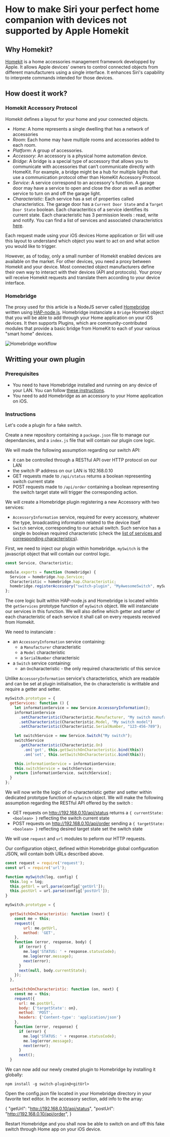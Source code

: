# How to make Siri your perfect home companion with devices not supported by Apple Homekit

## Why Homekit?

[Homekit](https://developer.apple.com/homekit/) is a home accessories management framework developped by Apple. 
It allows Apple devices' owners to control connected objects from different manufacturers using a single interface.
It enhances Siri's capability to interprete commands intended for those devices.

## How doest it work?

### Homekit Accessory Protocol

Homekit defines a layout for your home and your connected objects. 

* *Home*: A home represents a single dwelling that has a network of accessories
* *Room*: Each home may have multiple rooms and accessories added to each room.
* *Platform*: A group of accessories.
* *Accessory*: An accessory is a physical home automation device.
* *Bridge*: A bridge is a special type of accessory that allows you to communicate with accessories that can’t communicate directly with HomeKit. For example, a bridge might be a hub for multiple lights that use a communication protocol other than HomeKit Accessory Protocol.
* *Service*: A service correspond to an accessory's function. A garage door may have a service to open and close the door as well as another service to turn on and off the garage light.
* *Characteristic*: Each service has a set of properties called characteristics. The garage door has a `Current Door State` and a `Target Door State` boolean. Each characteritics of a service identifies its current state. Each characteristic has 3 permission levels : read, write and notify. You can find a list of services and associated characteristics [here](https://github.com/KhaosT/HAP-NodeJS/blob/master/lib/gen/HomeKitTypes.js).

Each request made using your iOS devices Home application or Siri will use this layout to understand which object you want to act on and what action you would like to trigger.

However, as of today, only a small number of Homekit enabled devices are available on the market.
For other devices, you need a proxy between Homekit and your device. Most connected object manufacturers define their own way to interact with their devices (API and protocols).
Your proxy will receive Homekit requests and translate them according to your device interface.


### Homebridge

The proxy used for this article is a NodeJS server called [Homebridge](https://github.com/nfarina/homebridge) written using [HAP-node.js](https://github.com/KhaosT/HAP-NodeJS). Homebridge instanciate a `Bridge` Homekit object that you will be able to add through your Home application on your iOS devices. It then supports Plugins, which are community-contributed modules that provide a basic bridge from HomeKit to each of your various "smart home" devices. 

![Homebridge workflow](/ressources/workflow.png)

## Writting your own plugin

### Prerequisites

* You need to have Homebridge installed and running on any device of your LAN. You can follow [these instructions](https://github.com/nfarina/homebridge#installation).
* You need to add Homebridge as an accessory to your Home application on iOS.

### Instructions

Let's code a plugin for a fake switch.

Create a new repository containing a `package.json` file to manage our dependancies, and a `index.js` file that will contain our plugin core logic.

We will made the following assumption regarding our switch API:
* it can be controlled through a RESTful API over HTTP protocol on our LAN
* the switch IP address on our LAN is 192.168.0.10
* GET requests made to `/api/status` returns a boolean representing switch current state
* POST requests made to `/api/order` containing a boolean representing the switch target state will trigger the corresponding action.

We will create a Homebridge plugin registering a new Accessory with two services:
* `AccessoryInformation` service, required for every accessory, whatever the type, broadcasting information related to the device itself
* `Switch` service, corresponding to our actual switch. Such service has a single `On` boolean required characteristic (check the [list of services and corresponding characteristics](https://github.com/KhaosT/HAP-NodeJS/blob/master/lib/gen/HomeKitTypes.js#L3219)).

First, we need to inject our plugin within homebridge.
`mySwitch` is the javascript object that will contain our control logic.

```javascript
const Service, Characteristic;

module.exports = function (homebridge) {
  Service = homebridge.hap.Service;
  Characteristic = homebridge.hap.Characteristic;
  homebridge.registerAccessory("switch-plugin", "MyAwesomeSwitch", mySwitch);
};
```

The core logic built within HAP-node.js and Homebridge is located wihtin the `getServices` prototype function of `mySwitch` object.
We will instanciate our services in this function. We will also define which getter and setter of each characteristic of each service it shall call on every requests received from Homekit.

We need to instanciate :
* an `AccessoryInformation` service containing:
  * a `Manufacturer` characteristic
  * a `Model` characteristic
  * a `SerialNumber` characterisic
* a `Switch` service containing:
  * an `On`characteristic - the only required characteristic of this service
  
Unlike `AccessoryInformation` service's characteristics, which are readable and can be set at plugin initialisation, the `On` characteristic is writtable and require a getter and setter. 

```javascript
mySwitch.prototype = {
  getServices: function () {
    let informationService = new Service.AccessoryInformation();
    informationService
      .setCharacteristic(Characteristic.Manufacturer, "My switch manufacturer")
      .setCharacteristic(Characteristic.Model, "My switch model")
      .setCharacteristic(Characteristic.SerialNumber, "123-456-789");

    let switchService = new Service.Switch("My switch");
    switchService
      .getCharacteristic(Characteristic.On)
        .on('get', this.getSwitchOnCharacteristic.bind(this))
        .on('set', this.setSwitchOnCharacteristic.bind(this));

    this.informationService = informationService;
    this.switchService = switchService;
    return [informationService, switchService];
  }
};
```

We will now write the logic of `On` characteristic getter and setter within dedicated prototype function of `mySwitch` object.
We will make the following assumption regarding the RESTful API offered by the switch :
* GET requests on http://192.168.0.10/api/status returns a `{ currentState: <boolean> }` reflecting the switch current state
* POST requests on http://192.168.0.10/api/order sending a `{ targetState: <boolean> }` reflecting desired target state set the switch state

We will use `request` and `url` modules to peform our HTTP requests.

Our configuration object, defined within Homebridge global configuration JSON, will contain both URLs described above.

```javascript
const request = require('request');
const url = require('url');

function mySwitch(log, config) {
  this.log = log;
  this.getUrl = url.parse(config['getUrl']);
  this.postUrl = url.parse(config['postUrl']);
}

mySwitch.prototype = {

  getSwitchOnCharacteristic: function (next) {
    const me = this;
    request({
        url: me.getUrl,
        method: 'GET',
    }, 
    function (error, response, body) {
      if (error) {
        me.log('STATUS: ' + response.statusCode);
        me.log(error.message);
        next(error);
      }
      next(null, body.currentState);
    });
  },
  
  setSwitchOnCharacteristic: function (on, next) {
    const me = this;
    request({
      url: me.postUrl,
      body: {'targetState': on},
      method: 'POST',
      headers: {'Content-type': 'application/json'}
    },
    function (error, response) {
      if (error) {
        me.log('STATUS: ' + response.statusCode);
        me.log(error.message);
        next(error);
      }
      next();
  }
```

We can now add our newly created plugin to Homebridge by installing it globally:
```
npm install -g switch-plugin@<gitUrl>
```

Open the config.json file located in your Homebridge directory in your favorite text editor. In the accessory section, add info to the array:

{
    "getUrl": "http://192.168.0.10/api/status",
    "postUrl": "http://192.168.0.10/api/order",
}

Restart Homebridge and you shall now be able to switch on and off this fake switch through Home app on your iOS device.
